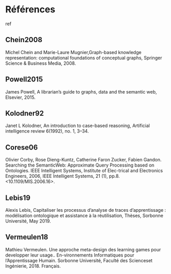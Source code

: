 # Références

ref

## Chein2008

Michel Chein and Marie-Laure Mugnier,Graph-based knowledge representation: computational foundations of conceptual graphs, Springer Science & Business Media, 2008.

## Powell2015

James Powell, A librarian’s guide to graphs, data and the semantic web, Elsevier, 2015.

## Kolodner92

Janet L Kolodner, An introduction to case-based reasoning, Artificial intelligence review 6\(1992\), no. 1, 3–34.

## Corese06

Olivier Corby, Rose Dieng-Kuntz, Catherine Faron Zucker, Fabien Gandon. Searching the SemanticWeb: Approximate Query Processing based on Ontologies. IEEE Intelligent Systems, Institute of Elec-trical and Electronics Engineers, 2006, IEEE Intelligent Systems, 21 \(1\), pp.8. &lt;10.1109/MIS.2006.16&gt;.

## Lebis19

Alexis Lebis, Capitaliser les processus d’analyse de traces d’apprentissage : modélisation ontologique et assistance à la réutilisation, Thèses, Sorbonne Université, May 2019.

## Vermeulen18

Mathieu Vermeulen. Une approche meta-design des learning games pour developper leur usage.. En-vironnements Informatiques pour l’Apprentissage Humain. Sorbonne Université, Faculté des Scienceset Ingénierie, 2018. Français.

